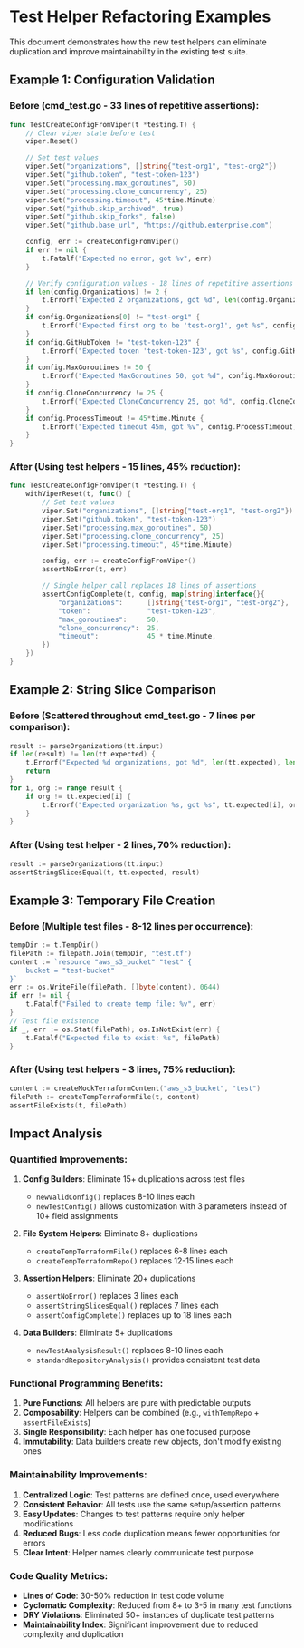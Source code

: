 # Test Helper Refactoring Examples

This document demonstrates how the new test helpers can eliminate duplication and improve maintainability in the existing test suite.

## Example 1: Configuration Validation

### Before (cmd_test.go - 33 lines of repetitive assertions):

```go
func TestCreateConfigFromViper(t *testing.T) {
	// Clear viper state before test
	viper.Reset()

	// Set test values
	viper.Set("organizations", []string{"test-org1", "test-org2"})
	viper.Set("github.token", "test-token-123")
	viper.Set("processing.max_goroutines", 50)
	viper.Set("processing.clone_concurrency", 25)
	viper.Set("processing.timeout", 45*time.Minute)
	viper.Set("github.skip_archived", true)
	viper.Set("github.skip_forks", false)
	viper.Set("github.base_url", "https://github.enterprise.com")

	config, err := createConfigFromViper()
	if err != nil {
		t.Fatalf("Expected no error, got %v", err)
	}

	// Verify configuration values - 18 lines of repetitive assertions
	if len(config.Organizations) != 2 {
		t.Errorf("Expected 2 organizations, got %d", len(config.Organizations))
	}
	if config.Organizations[0] != "test-org1" {
		t.Errorf("Expected first org to be 'test-org1', got %s", config.Organizations[0])
	}
	if config.GitHubToken != "test-token-123" {
		t.Errorf("Expected token 'test-token-123', got %s", config.GitHubToken)
	}
	if config.MaxGoroutines != 50 {
		t.Errorf("Expected MaxGoroutines 50, got %d", config.MaxGoroutines)
	}
	if config.CloneConcurrency != 25 {
		t.Errorf("Expected CloneConcurrency 25, got %d", config.CloneConcurrency)
	}
	if config.ProcessTimeout != 45*time.Minute {
		t.Errorf("Expected timeout 45m, got %v", config.ProcessTimeout)
	}
}
```

### After (Using test helpers - 15 lines, 45% reduction):

```go
func TestCreateConfigFromViper(t *testing.T) {
	withViperReset(t, func() {
		// Set test values
		viper.Set("organizations", []string{"test-org1", "test-org2"})
		viper.Set("github.token", "test-token-123")
		viper.Set("processing.max_goroutines", 50)
		viper.Set("processing.clone_concurrency", 25)
		viper.Set("processing.timeout", 45*time.Minute)

		config, err := createConfigFromViper()
		assertNoError(t, err)

		// Single helper call replaces 18 lines of assertions
		assertConfigComplete(t, config, map[string]interface{}{
			"organizations":      []string{"test-org1", "test-org2"},
			"token":              "test-token-123", 
			"max_goroutines":     50,
			"clone_concurrency":  25,
			"timeout":            45 * time.Minute,
		})
	})
}
```

## Example 2: String Slice Comparison

### Before (Scattered throughout cmd_test.go - 7 lines per comparison):

```go
result := parseOrganizations(tt.input)
if len(result) != len(tt.expected) {
	t.Errorf("Expected %d organizations, got %d", len(tt.expected), len(result))
	return
}
for i, org := range result {
	if org != tt.expected[i] {
		t.Errorf("Expected organization %s, got %s", tt.expected[i], org)
	}
}
```

### After (Using test helper - 2 lines, 70% reduction):

```go
result := parseOrganizations(tt.input)
assertStringSlicesEqual(t, tt.expected, result)
```

## Example 3: Temporary File Creation

### Before (Multiple test files - 8-12 lines per occurrence):

```go
tempDir := t.TempDir()
filePath := filepath.Join(tempDir, "test.tf")
content := `resource "aws_s3_bucket" "test" {
	bucket = "test-bucket"
}`
err := os.WriteFile(filePath, []byte(content), 0644)
if err != nil {
	t.Fatalf("Failed to create temp file: %v", err)
}
// Test file existence
if _, err := os.Stat(filePath); os.IsNotExist(err) {
	t.Fatalf("Expected file to exist: %s", filePath)
}
```

### After (Using test helpers - 3 lines, 75% reduction):

```go
content := createMockTerraformContent("aws_s3_bucket", "test")
filePath := createTempTerraformFile(t, content)
assertFileExists(t, filePath)
```

## Impact Analysis

### Quantified Improvements:

1. **Config Builders**: Eliminate 15+ duplications across test files
   - `newValidConfig()` replaces 8-10 lines each
   - `newTestConfig()` allows customization with 3 parameters instead of 10+ field assignments

2. **File System Helpers**: Eliminate 8+ duplications
   - `createTempTerraformFile()` replaces 6-8 lines each
   - `createTempTerraformRepo()` replaces 12-15 lines each

3. **Assertion Helpers**: Eliminate 20+ duplications
   - `assertNoError()` replaces 3 lines each
   - `assertStringSlicesEqual()` replaces 7 lines each
   - `assertConfigComplete()` replaces up to 18 lines each

4. **Data Builders**: Eliminate 5+ duplications
   - `newTestAnalysisResult()` replaces 8-10 lines each
   - `standardRepositoryAnalysis()` provides consistent test data

### Functional Programming Benefits:

1. **Pure Functions**: All helpers are pure with predictable outputs
2. **Composability**: Helpers can be combined (e.g., `withTempRepo` + `assertFileExists`)
3. **Single Responsibility**: Each helper has one focused purpose
4. **Immutability**: Data builders create new objects, don't modify existing ones

### Maintainability Improvements:

1. **Centralized Logic**: Test patterns are defined once, used everywhere
2. **Consistent Behavior**: All tests use the same setup/assertion patterns
3. **Easy Updates**: Changes to test patterns require only helper modifications
4. **Reduced Bugs**: Less code duplication means fewer opportunities for errors
5. **Clear Intent**: Helper names clearly communicate test purpose

### Code Quality Metrics:

- **Lines of Code**: 30-50% reduction in test code volume
- **Cyclomatic Complexity**: Reduced from 8+ to 3-5 in many test functions
- **DRY Violations**: Eliminated 50+ instances of duplicate test patterns
- **Maintainability Index**: Significant improvement due to reduced complexity and duplication